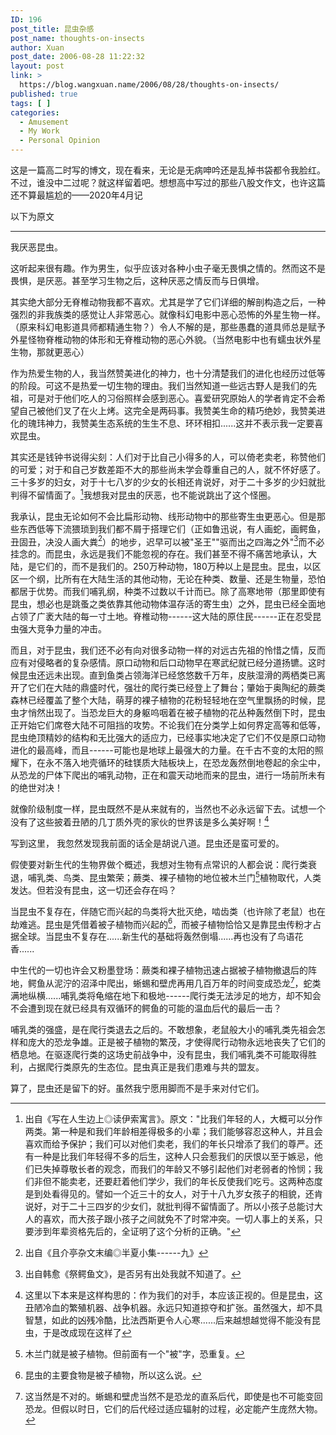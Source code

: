 ```yaml
---
ID: 196
post_title: 昆虫杂感
post_name: thoughts-on-insects
author: Xuan
post_date: 2006-08-28 11:22:32
layout: post
link: >
  https://blog.wangxuan.name/2006/08/28/thoughts-on-insects/
published: true
tags: [ ]
categories:
  - Amusement
  - My Work
  - Personal Opinion
---
```

这是一篇高二时写的博文，现在看来，无论是无病呻吟还是乱掉书袋都令我脸红。不过，谁没中二过呢？就这样留着吧。想想高中写过的那些八股文作文，也许这篇还不算最尴尬的——2020年4月记

以下为原文

------

我厌恶昆虫。

这听起来很有趣。作为男生，似乎应该对各种小虫子毫无畏惧之情的。然而这不是畏惧，是厌恶。甚至学习生物之后，这种厌恶之情反而与日俱增。

其实绝大部分无脊椎动物我都不喜欢。尤其是学了它们详细的解剖构造之后，一种强烈的非我族类的感觉让人非常恶心。就像科幻电影中恶心恐怖的外星生物一样。（原来科幻电影道具师都精通生物？）令人不解的是，那些愚蠢的道具师总是赋予外星怪物脊椎动物的体形和无脊椎动物的恶心外貌。（当然电影中也有蠕虫状外星生物，那就更恶心）

作为热爱生物的人，我当然赞美进化的神力，也十分清楚我们的进化也经历过低等的阶段。可这不是热爱一切生物的理由。我们当然知道一些远古野人是我们的先祖，可是对于他们吃人的习俗照样会感到恶心。喜爱研究原始人的学者肯定不会希望自己被他们叉了在火上烤。这完全是两码事。我赞美生命的精巧绝妙，我赞美进化的瑰玮神力，我赞美生态系统的生生不息、环环相扣......这并不表示我一定要喜欢昆虫。

其实还是钱钟书说得尖刻：人们对于比自己小得多的人，可以倚老卖老，称赞他们的可爱；对于和自己岁数差距不大的那些尚未学会尊重自己的人，就不怀好感了。三十多岁的妇女，对于十七八岁的少女的长相还肯说好，对于二十多岁的少妇就批判得不留情面了。[^1]我想我对昆虫的厌恶，也不能说跳出了这个怪圈。

我承认，昆虫无论如何不会比扁形动物、线形动物中的那些寄生虫更恶心。但是那些东西低等下流猥琐到我们都不屑于搭理它们（正如鲁迅说，有人画蛇，画鳄鱼，丑固丑，决没人画大粪[^2]）的地步，迟早可以被"圣王""驱而出之四海之外"[^3]而不必挂念的。而昆虫，永远是我们不能忽视的存在。我们甚至不得不痛苦地承认，大陆，是它们的，而不是我们的。250万种动物，180万种以上是昆虫。昆虫，以区区一个纲，比所有在大陆生活的其他动物，无论在种类、数量、还是生物量，恐怕都居于优势。而我们哺乳纲，种类不过数以千计而已。除了高寒地带（那里即使有昆虫，想必也是跳蚤之类依靠其他动物体温存活的寄生虫）之外，昆虫已经全面地占领了广袤大陆的每一寸土地。脊椎动物------这大陆的原住民------正在忍受昆虫强大竞争力量的冲击。

而且，对于昆虫，我们还不必有向对很多动物一样的对远古先祖的怜惜之情，反而应有对侵略者的复杂感情。原口动物和后口动物早在寒武纪就已经分道扬镳。这时候昆虫还远未出现。直到鱼类占领海洋已经悠悠数千万年，皮肤湿滑的两栖类已离开了它们在大陆的鼎盛时代，强壮的爬行类已经登上了舞台；肇始于奥陶纪的蕨类森林已经覆盖了整个大陆，萌芽的裸子植物的花粉轻轻地在空气里飘扬的时候，昆虫才悄然出现了。当恐龙巨大的身躯呜咽着在被子植物的花丛种轰然倒下时，昆虫正开始它们席卷大陆不可阻挡的攻势。不论我们在分类学上如何界定高等和低等，昆虫绝顶精妙的结构和无比强大的适应力，已经事实地决定了它们不仅是原口动物进化的最高峰，而且------可能也是地球上最强大的力量。在千古不变的太阳的照耀下，在永不落入地壳循环的硅镁质大陆板块上，在恐龙轰然倒地卷起的余尘中，从恐龙的尸体下爬出的哺乳动物，正在和震天动地而来的昆虫，进行一场前所未有的绝世对决！

就像阶级制度一样，昆虫既然不是从来就有的，当然也不必永远留下去。试想一个没有了这些披着丑陋的几丁质外壳的家伙的世界该是多么美好啊！[^4]

写到这里， 我忽然发现我前面的话全是胡说八道。昆虫还是蛮可爱的。

假使要对新生代的生物界做个概述，我想对生物有点常识的人都会说：爬行类衰退，哺乳类、鸟类、昆虫繁荣；蕨类、裸子植物的地位被木兰门[^5]植物取代，人类发达。但若没有昆虫，这一切还会存在吗？

当昆虫不复存在，伴随它而兴起的鸟类将大批灭绝，啮齿类（也许除了老鼠）也在劫难逃。昆虫是凭借着被子植物而兴起的[^6]，而被子植物恰恰又是靠昆虫传粉才占据全球。当昆虫不复存在......新生代的基础将轰然倒塌......再也没有了鸟语花香......

中生代的一切也许会又粉墨登场：蕨类和裸子植物迅速占据被子植物撤退后的阵地，鳄鱼从泥泞的沼泽中爬出，蜥蜴和壁虎再用几百万年的时间变成恐龙[^7]，蛇类满地纵横......哺乳类将龟缩在地下和极地------爬行类无法涉足的地方，却不知会不会遭到现在就已经具有双循环的鳄鱼的可能的温血后代的最后一击？

哺乳类的强盛，是在爬行类退去之后的。不敢想象，老鼠般大小的哺乳类先祖会怎样和庞大的恐龙争雄。正是被子植物的繁茂，才使得爬行动物永远地丧失了它们的栖息地。在驱逐爬行类的这场史前战争中，没有昆虫，我们哺乳类不可能取得胜利，占据爬行类原先的生态位。昆虫真正是我们患难与共的盟友。

算了，昆虫还是留下的好。虽然我宁愿用脚而不是手来对付它们。

[^1]: 出自《写在人生边上◎读伊索寓言》。原文："比我们年轻的人，大概可以分作两类。第一种是和我们年龄相差得极多的小辈；我们能够容忍这种人，并且会喜欢而给予保护；我们可以对他们卖老，我们的年长只增添了我们的尊严。还有一种是比我们年轻得不多的后生，这种人只会惹我们的厌恨以至于嫉忌，他们已失掉尊敬长者的观念，而我们的年龄又不够引起他们对老弱者的怜悯；我们非但不能卖老，还要赶着他们学少，我们的年长反使我们吃亏。这两种态度是到处看得见的。譬如一个近三十的女人，对于十八九岁女孩子的相貌，还肯说好，对于二十三四岁的少女们，就批判得不留情面了。所以小孩子总能讨大人的喜欢，而大孩子跟小孩子之间就免不了时常冲突。一切人事上的关系，只要涉到年辈资格先后的，全证明了这个分析的正确。"

[^2]: 出自《且介亭杂文末编◎半夏小集------九》

[^3]: 出自韩愈《祭鳄鱼文》，是否另有出处我就不知道了。

[^4]: 这里以下本来是这样构思的：作为我们的对手，本应该正视的。但是昆虫，这丑陋冷血的繁殖机器、战争机器。永远只知道掠夺和扩张。虽然强大，却不具智慧，如此的凶残冷酷，比法西斯更令人心寒......后来越想越觉得不能没有昆虫，于是改成现在这样了

[^5]: 木兰门就是被子植物。但前面有一个"被"字，恐重复。

[^6]: 昆虫的主要食物是被子植物，所以这么说。

[^7]: 这当然是不对的。蜥蜴和壁虎当然不是恐龙的直系后代，即使是也不可能变回恐龙。但假以时日，它们的后代经过适应辐射的过程，必定能产生庞然大物。